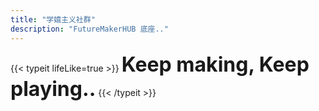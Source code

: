 ```yaml
---
title: "学嬉主义社群"
description: "FutureMakerHUB 底座.."
---
```

<style>
    .place-holder {
        height: 2px;
        width: 10px;
    }
</style>
<!-- <div class="place-holder"></div> -->
{{< typeit lifeLike=true >}} <font size=6em><b>Keep making, Keep playing..</b></font> {{< /typeit >}}
<div style="height: 60px"></div>
